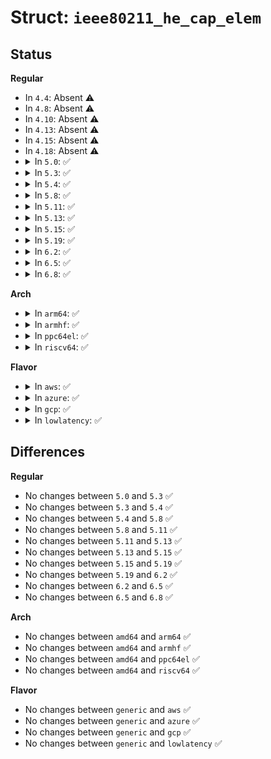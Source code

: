 # Struct: <code>ieee80211_he_cap_elem</code>

## Status
<b>Regular</b>
<ul>
<li>
In <code>4.4</code>: Absent ⚠️
</li>
<li>
In <code>4.8</code>: Absent ⚠️
</li>
<li>
In <code>4.10</code>: Absent ⚠️
</li>
<li>
In <code>4.13</code>: Absent ⚠️
</li>
<li>
In <code>4.15</code>: Absent ⚠️
</li>
<li>
In <code>4.18</code>: Absent ⚠️
</li>
<li>
<details>
<summary>In <code>5.0</code>: ✅</summary>

```c
struct ieee80211_he_cap_elem {
    u8 mac_cap_info[6];
    u8 phy_cap_info[11];
};
```
</details>
</li>
<li>
<details>
<summary>In <code>5.3</code>: ✅</summary>

```c
struct ieee80211_he_cap_elem {
    u8 mac_cap_info[6];
    u8 phy_cap_info[11];
};
```
</details>
</li>
<li>
<details>
<summary>In <code>5.4</code>: ✅</summary>

```c
struct ieee80211_he_cap_elem {
    u8 mac_cap_info[6];
    u8 phy_cap_info[11];
};
```
</details>
</li>
<li>
<details>
<summary>In <code>5.8</code>: ✅</summary>

```c
struct ieee80211_he_cap_elem {
    u8 mac_cap_info[6];
    u8 phy_cap_info[11];
};
```
</details>
</li>
<li>
<details>
<summary>In <code>5.11</code>: ✅</summary>

```c
struct ieee80211_he_cap_elem {
    u8 mac_cap_info[6];
    u8 phy_cap_info[11];
};
```
</details>
</li>
<li>
<details>
<summary>In <code>5.13</code>: ✅</summary>

```c
struct ieee80211_he_cap_elem {
    u8 mac_cap_info[6];
    u8 phy_cap_info[11];
};
```
</details>
</li>
<li>
<details>
<summary>In <code>5.15</code>: ✅</summary>

```c
struct ieee80211_he_cap_elem {
    u8 mac_cap_info[6];
    u8 phy_cap_info[11];
};
```
</details>
</li>
<li>
<details>
<summary>In <code>5.19</code>: ✅</summary>

```c
struct ieee80211_he_cap_elem {
    u8 mac_cap_info[6];
    u8 phy_cap_info[11];
};
```
</details>
</li>
<li>
<details>
<summary>In <code>6.2</code>: ✅</summary>

```c
struct ieee80211_he_cap_elem {
    u8 mac_cap_info[6];
    u8 phy_cap_info[11];
};
```
</details>
</li>
<li>
<details>
<summary>In <code>6.5</code>: ✅</summary>

```c
struct ieee80211_he_cap_elem {
    u8 mac_cap_info[6];
    u8 phy_cap_info[11];
};
```
</details>
</li>
<li>
<details>
<summary>In <code>6.8</code>: ✅</summary>

```c
struct ieee80211_he_cap_elem {
    u8 mac_cap_info[6];
    u8 phy_cap_info[11];
};
```
</details>
</li>
</ul>
<b>Arch</b>
<ul>
<li>
<details>
<summary>In <code>arm64</code>: ✅</summary>

```c
struct ieee80211_he_cap_elem {
    u8 mac_cap_info[6];
    u8 phy_cap_info[11];
};
```
</details>
</li>
<li>
<details>
<summary>In <code>armhf</code>: ✅</summary>

```c
struct ieee80211_he_cap_elem {
    u8 mac_cap_info[6];
    u8 phy_cap_info[11];
};
```
</details>
</li>
<li>
<details>
<summary>In <code>ppc64el</code>: ✅</summary>

```c
struct ieee80211_he_cap_elem {
    u8 mac_cap_info[6];
    u8 phy_cap_info[11];
};
```
</details>
</li>
<li>
<details>
<summary>In <code>riscv64</code>: ✅</summary>

```c
struct ieee80211_he_cap_elem {
    u8 mac_cap_info[6];
    u8 phy_cap_info[11];
};
```
</details>
</li>
</ul>
<b>Flavor</b>
<ul>
<li>
<details>
<summary>In <code>aws</code>: ✅</summary>

```c
struct ieee80211_he_cap_elem {
    u8 mac_cap_info[6];
    u8 phy_cap_info[11];
};
```
</details>
</li>
<li>
<details>
<summary>In <code>azure</code>: ✅</summary>

```c
struct ieee80211_he_cap_elem {
    u8 mac_cap_info[6];
    u8 phy_cap_info[11];
};
```
</details>
</li>
<li>
<details>
<summary>In <code>gcp</code>: ✅</summary>

```c
struct ieee80211_he_cap_elem {
    u8 mac_cap_info[6];
    u8 phy_cap_info[11];
};
```
</details>
</li>
<li>
<details>
<summary>In <code>lowlatency</code>: ✅</summary>

```c
struct ieee80211_he_cap_elem {
    u8 mac_cap_info[6];
    u8 phy_cap_info[11];
};
```
</details>
</li>
</ul>

## Differences
<b>Regular</b>
<ul>
<li>
No changes between <code>5.0</code> and <code>5.3</code> ✅
</li>
<li>
No changes between <code>5.3</code> and <code>5.4</code> ✅
</li>
<li>
No changes between <code>5.4</code> and <code>5.8</code> ✅
</li>
<li>
No changes between <code>5.8</code> and <code>5.11</code> ✅
</li>
<li>
No changes between <code>5.11</code> and <code>5.13</code> ✅
</li>
<li>
No changes between <code>5.13</code> and <code>5.15</code> ✅
</li>
<li>
No changes between <code>5.15</code> and <code>5.19</code> ✅
</li>
<li>
No changes between <code>5.19</code> and <code>6.2</code> ✅
</li>
<li>
No changes between <code>6.2</code> and <code>6.5</code> ✅
</li>
<li>
No changes between <code>6.5</code> and <code>6.8</code> ✅
</li>
</ul>
<b>Arch</b>
<ul>
<li>
No changes between <code>amd64</code> and <code>arm64</code> ✅
</li>
<li>
No changes between <code>amd64</code> and <code>armhf</code> ✅
</li>
<li>
No changes between <code>amd64</code> and <code>ppc64el</code> ✅
</li>
<li>
No changes between <code>amd64</code> and <code>riscv64</code> ✅
</li>
</ul>
<b>Flavor</b>
<ul>
<li>
No changes between <code>generic</code> and <code>aws</code> ✅
</li>
<li>
No changes between <code>generic</code> and <code>azure</code> ✅
</li>
<li>
No changes between <code>generic</code> and <code>gcp</code> ✅
</li>
<li>
No changes between <code>generic</code> and <code>lowlatency</code> ✅
</li>
</ul>
